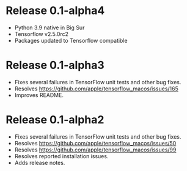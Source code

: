# Release 0.1-alpha4

* Python 3.9 native in Big Sur
* Tensorflow v2.5.0rc2
* Packages updated to Tensorflow compatible


# Release 0.1-alpha3

* Fixes several failures in TensorFlow unit tests and other bug fixes.
* Resolves <https://github.com/apple/tensorflow_macos/issues/165>
* Improves README.

# Release 0.1-alpha2

* Fixes several failures in TensorFlow unit tests and other bug fixes.
* Resolves <https://github.com/apple/tensorflow_macos/issues/50>
* Resolves <https://github.com/apple/tensorflow_macos/issues/99>
* Resolves reported installation issues.
* Adds release notes.

